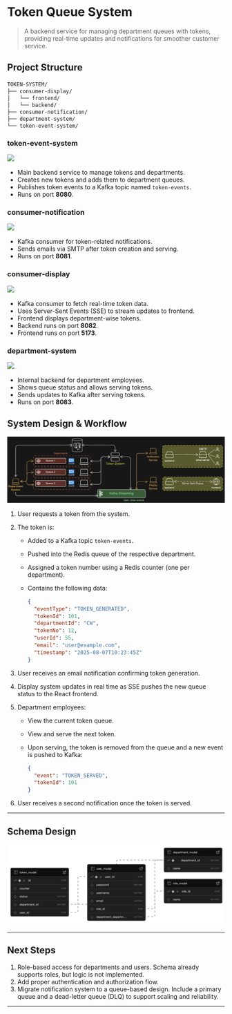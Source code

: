 # Token Queue System

> A backend service for managing department queues with tokens, providing real-time updates and notifications for smoother customer service.

## Project Structure

```
TOKEN-SYSTEM/
├── consumer-display/           
│   └── frontend/   
│   └── backend/               
├── consumer-notification/     
├── department-system/        
└── token-event-system/        
```

### token-event-system 
<img src="https://skillicons.dev/icons?i=spring,redis,kafka,postgres" height="40" />

- Main backend service to manage tokens and departments.  
- Creates new tokens and adds them to department queues.  
- Publishes token events to a Kafka topic named `token-events`.  
- Runs on port **8080**.

### consumer-notification 
<img src="https://skillicons.dev/icons?i=spring,kafka" height="40" />

- Kafka consumer for token-related notifications.  
- Sends emails via SMTP after token creation and serving.  
- Runs on port **8081**.

### consumer-display 
<img src="https://skillicons.dev/icons?i=spring,react,kafka" height="40" />

- Kafka consumer to fetch real-time token data.  
- Uses Server-Sent Events (SSE) to stream updates to frontend.  
- Frontend displays department-wise tokens.  
- Backend runs on port **8082**.  
- Frontend runs on port **5173**.

### department-system 
<img src="https://skillicons.dev/icons?i=spring,redis,postgres" height="40" />

- Internal backend for department employees.  
- Shows queue status and allows serving tokens.  
- Sends updates to Kafka after serving tokens.  
- Runs on port **8083**.

## System Design & Workflow

<div align="center">
  <img alt="system design" src="assets/system-design.png" />
</div>

1. User requests a token from the system.

2. The token is:
   - Added to a Kafka topic `token-events`.
   - Pushed into the Redis queue of the respective department.
   - Assigned a token number using a Redis counter (one per department).
   - Contains the following data:

     ```json
     {
       "eventType": "TOKEN_GENERATED",
       "tokenId": 101,
       "departmentId": "CW",
       "tokenNo": 12,
       "userId": 55,
       "email": "user@example.com",
       "timestamp": "2025-08-07T10:23:45Z"
     }
     ```

3. User receives an email notification confirming token generation.

4. Display system updates in real time as SSE pushes the new queue status to the React frontend.

5. Department employees:
   - View the current token queue.
   - View and serve the next token.
   - Upon serving, the token is removed from the queue and a new event is pushed to Kafka:

     ```json
     {
       "event": "TOKEN_SERVED",
       "tokenId": 101
     }
     ```

6. User receives a second notification once the token is served.

---

## Schema Design

<div align="center">
  <img alt="system design" src="assets/schema-design.png" />
</div>

---

## Next Steps

1. Role-based access for departments and users. Schema already supports roles, but logic is not implemented.  
2. Add proper authentication and authorization flow.  
3. Migrate notification system to a queue-based design. Include a primary queue and a dead-letter queue (DLQ) to support scaling and reliability.

---
